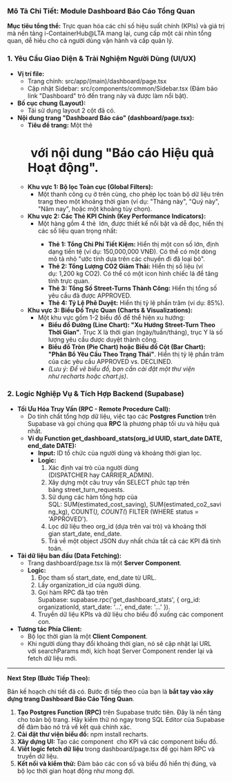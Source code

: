 ### **Mô Tả Chi Tiết: Module Dashboard Báo Cáo Tổng Quan**

**Mục tiêu tổng thể:** Trực quan hóa các chỉ số hiệu suất chính (KPIs) và giá trị mà nền tảng i-ContainerHub@LTA mang lại, cung cấp một cái nhìn tổng quan, dễ hiểu cho cả người dùng vận hành và cấp quản lý.

### **1. Yêu Cầu Giao Diện & Trải Nghiệm Người Dùng (UI/UX)**

- **Vị trí file:**
    - Trang chính: src/app/(main)/dashboard/page.tsx
    - Cập nhật Sidebar: src/components/common/Sidebar.tsx (Đảm bảo link "Dashboard" trỏ đến trang này và được làm nổi bật).
- **Bố cục chung (Layout):**
    - Tái sử dụng layout 2 cột đã có.
- **Nội dung trang "Dashboard Báo cáo" (dashboard/page.tsx):**
    - **Tiêu đề trang:** Một thẻ <h1> với nội dung "Báo cáo Hiệu quả Hoạt động".
    - **Khu vực 1: Bộ lọc Toàn cục (Global Filters):**
        - Một thanh công cụ ở trên cùng, cho phép lọc toàn bộ dữ liệu trên trang theo một khoảng thời gian (ví dụ: "Tháng này", "Quý này", "Năm nay", hoặc một khoảng tùy chọn).
    - **Khu vực 2: Các Thẻ KPI Chính (Key Performance Indicators):**
        - Một hàng gồm 4 thẻ <Card> lớn, được thiết kế nổi bật và dễ đọc, hiển thị các số liệu quan trọng nhất:
            - **Thẻ 1: Tổng Chi Phí Tiết Kiệm:** Hiển thị một con số lớn, định dạng tiền tệ (ví dụ: 150,000,000 VNĐ). Có thể có một dòng mô tả nhỏ "ước tính dựa trên các chuyến đi đã loại bỏ".
            - **Thẻ 2: Tổng Lượng CO2 Giảm Thải:** Hiển thị số liệu (ví dụ: 1,200 kg CO2). Có thể có một icon hình chiếc lá để tăng tính trực quan.
            - **Thẻ 3: Tổng Số Street-Turns Thành Công:** Hiển thị tổng số yêu cầu đã được APPROVED.
            - **Thẻ 4: Tỷ Lệ Phê Duyệt:** Hiển thị tỷ lệ phần trăm (ví dụ: 85%).
    - **Khu vực 3: Biểu Đồ Trực Quan (Charts & Visualizations):**
        - Một khu vực gồm 1-2 biểu đồ để thể hiện xu hướng:
            - **Biểu đồ Đường (Line Chart): "Xu Hướng Street-Turn Theo Thời Gian"**. Trục X là thời gian (ngày/tuần/tháng), trục Y là số lượng yêu cầu được duyệt thành công.
            - **Biểu đồ Tròn (Pie Chart) hoặc Biểu đồ Cột (Bar Chart): "Phân Bổ Yêu Cầu Theo Trạng Thái"**. Hiển thị tỷ lệ phần trăm của các yêu cầu APPROVED vs. DECLINED.
            - *(Lưu ý: Để vẽ biểu đồ, bạn cần cài đặt một thư viện như recharts hoặc chart.js)*.

### **2. Logic Nghiệp Vụ & Tích Hợp Backend (Supabase)**

- **Tối Ưu Hóa Truy Vấn (RPC - Remote Procedure Call):**
    - Do tính chất tổng hợp dữ liệu, việc tạo các **Postgres Function** trên Supabase và gọi chúng qua **RPC** là phương pháp tối ưu và hiệu quả nhất.
    - **Ví dụ Function get_dashboard_stats(org_id UUID, start_date DATE, end_date DATE):**
        - **Input:** ID tổ chức của người dùng và khoảng thời gian lọc.
        - **Logic:**
            1. Xác định vai trò của người dùng (DISPATCHER hay CARRIER_ADMIN).
            2. Xây dựng một câu truy vấn SELECT phức tạp trên bảng street_turn_requests.
            3. Sử dụng các hàm tổng hợp của SQL: SUM(estimated_cost_saving), SUM(estimated_co2_saving_kg), COUNT(*), COUNT(*) FILTER (WHERE status = 'APPROVED').
            4. Lọc dữ liệu theo org_id (dựa trên vai trò) và khoảng thời gian start_date, end_date.
            5. Trả về một object JSON duy nhất chứa tất cả các KPI đã tính toán.
- **Tải dữ liệu ban đầu (Data Fetching):**
    - Trang dashboard/page.tsx là một **Server Component**.
    - **Logic:**
        1. Đọc tham số start_date, end_date từ URL.
        2. Lấy organization_id của người dùng.
        3. Gọi hàm RPC đã tạo trên Supabase: supabase.rpc('get_dashboard_stats', { org_id: organizationId, start_date: '...', end_date: '...' }).
        4. Truyền dữ liệu KPIs và dữ liệu cho biểu đồ xuống các component con.
- **Tương tác Phía Client:**
    - Bộ lọc thời gian là một **Client Component**.
    - Khi người dùng thay đổi khoảng thời gian, nó sẽ cập nhật lại URL với searchParams mới, kích hoạt Server Component render lại và fetch dữ liệu mới.

---

**Next Step (Bước Tiếp Theo):**

Bản kế hoạch chi tiết đã có. Bước đi tiếp theo của bạn là **bắt tay vào xây dựng trang Dashboard Báo Cáo Tổng Quan**.

1. **Tạo Postgres Function (RPC)** trên Supabase trước tiên. Đây là nền tảng cho toàn bộ trang. Hãy kiểm thử nó ngay trong SQL Editor của Supabase để đảm bảo nó trả về kết quả chính xác.
2. **Cài đặt thư viện biểu đồ:** npm install recharts.
3. **Xây dựng UI:** Tạo các component <Card> cho KPI và các component biểu đồ.
4. **Viết logic fetch dữ liệu** trong dashboard/page.tsx để gọi hàm RPC và truyền dữ liệu.
5. **Kết nối và kiểm thử:** Đảm bảo các con số và biểu đồ hiển thị đúng, và bộ lọc thời gian hoạt động như mong đợi.